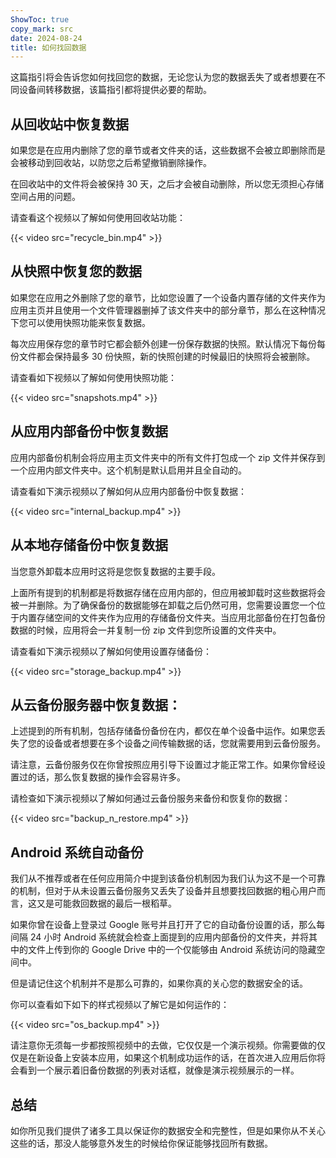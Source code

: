 ```yaml
---
ShowToc: true
copy_mark: src
date: 2024-08-24
title: 如何找回数据
---
```


这篇指引将会告诉您如何找回您的数据，无论您认为您的数据丢失了或者想要在不同设备间转移数据，该篇指引都将提供必要的帮助。

## 从回收站中恢复数据

如果您是在应用内删除了您的章节或者文件夹的话，这些数据不会被立即删除而是会被移动到回收站，以防您之后希望撤销删除操作。

在回收站中的文件将会被保持 30 天，之后才会被自动删除，所以您无须担心存储空间占用的问题。

请查看这个视频以了解如何使用回收站功能：

{{< video src="recycle_bin.mp4" >}}

## 从快照中恢复您的数据

如果您在应用之外删除了您的章节，比如您设置了一个设备内置存储的文件夹作为应用主页并且使用一个文件管理器删掉了该文件夹中的部分章节，那么在这种情况下您可以使用快照功能来恢复数据。

每次应用保存您的章节时它都会额外创建一份保存数据的快照。默认情况下每份每份文件都会保持最多 30 份快照，新的快照创建的时候最旧的快照将会被删除。

请查看如下视频以了解如何使用快照功能：

{{< video src="snapshots.mp4" >}}

## 从应用内部备份中恢复数据

应用内部备份机制会将应用主页文件夹中的所有文件打包成一个 zip 文件并保存到一个应用内部文件夹中。这个机制是默认启用并且全自动的。

请查看如下演示视频以了解如何从应用内部备份中恢复数据：

{{< video src="internal_backup.mp4" >}}

## 从本地存储备份中恢复数据

当您意外卸载本应用时这将是您恢复数据的主要手段。

上面所有提到的机制都是将数据存储在应用内部的，但应用被卸载时这些数据将会被一并删除。为了确保备份的数据能够在卸载之后仍然可用，您需要设置您一个位于内置存储空间的文件夹作为应用的存储备份文件夹。当应用北部备份在打包备份数据的时候，应用将会一并复制一份 zip 文件到您所设置的文件夹中。

请查看如下演示视频以了解如何使用设置存储备份：

{{< video src="storage_backup.mp4" >}}

## 从云备份服务器中恢复数据：

上述提到的所有机制，包括存储备份备份在内，都仅在单个设备中运作。如果您丢失了您的设备或者想要在多个设备之间传输数据的话，您就需要用到云备份服务。

请注意，云备份服务仅在你曾按照应用引导下设置过才能正常工作。如果你曾经设置过的话，那么恢复数据的操作会容易许多。

请检查如下演示视频以了解如何通过云备份服务来备份和恢复你的数据：

{{< video src="backup_n_restore.mp4" >}}

## Android 系统自动备份

我们从不推荐或者在任何应用简介中提到该备份机制因为我们认为这不是一个可靠的机制，但对于从未设置云备份服务又丢失了设备并且想要找回数据的粗心用户而言，这又是可能救回数据的最后一根稻草。

如果你曾在设备上登录过 Google 账号并且打开了它的自动备份设置的话，那么每间隔 24 小时 Android 系统就会检查上面提到的应用内部备份的文件夹，并将其中的文件上传到你的 Google Drive 中的一个仅能够由 Android 系统访问的隐藏空间中。

但是请记住这个机制并不是那么可靠的，如果你真的关心您的数据安全的话。

你可以查看如下如下的样式视频以了解它是如何运作的：

{{< video src="os_backup.mp4" >}}

请注意你无须每一步都按照视频中的去做，它仅仅是一个演示视频。你需要做的仅仅是在新设备上安装本应用，如果这个机制成功运作的话，在首次进入应用后你将会看到一个展示着旧备份数据的列表对话框，就像是演示视频展示的一样。

## 总结

如你所见我们提供了诸多工具以保证你的数据安全和完整性，但是如果你从不关心这些的话，那没人能够意外发生的时候给你保证能够找回所有数据。
